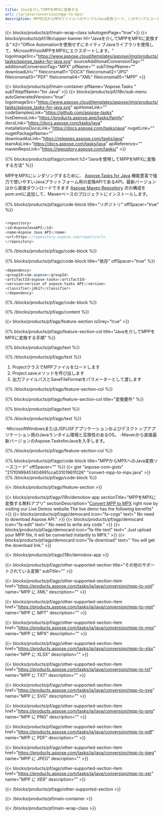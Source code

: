 ```yaml
---
title: Javaを介してMPPをMPXに変換する 
url: /ja/java/conversion/mpp-to-mpx/ 
description: MPP形式からMPXファイルへのサンプルJava変換コード。このサンプルコードを使用して、WebまたはデスクトップJavaベースのアプリケーション内でMPPをMPXに変換します。
---
```


{{< blocks/products/pf/main-wrap-class isAutogenPage="true">}}
{{< blocks/products/pf/i18n/upper-banner h1="Javaを介してMPPをMPXに変換する" h2="Office Automationを使用せずにネイティブJavaライブラリを使用して、MicrosoftVisioMPPをMPXにエクスポートします。" logoImageSrc="https://www.aspose.cloud/templates/aspose/img/products/tasks/aspose_tasks-for-java.svg" sourceAdditionalConversionTag="" additionalConversionTag="MPX" pfName="" subTitlepfName="" downloadUrl="" fileiconsmall1="DOCX" fileiconsmall2="JPG" fileiconsmall3="PDF" fileiconsmall4="XML" fileiconsmall5="MPP" >}}

{{< blocks/products/pf/main-container pfName="Aspose.Tasks " subTitlepfName="for Java" >}}
{{< blocks/products/pf/i18n/sub-menu autoGeneratedVersion="true" logoImageSrc="https://www.aspose.cloud/templates/aspose/img/products/tasks/aspose_tasks-for-java.svg" apiHomeLink="" codeSamplesLink="https://github.com/aspose-tasks" liveDemosLink="https://products.aspose.app/tasks/family" docsLink="https://docs.aspose.com/tasks/java" installationsDocsLink="https://docs.aspose.com/tasks/java" nugetLink="" nugetPackageName="" downloadAsLink="https://releases.aspose.com/tasks/java" learnAsLink="https://docs.aspose.com/tasks/java" apiReference="" mavenRepoLink="https://repository.aspose.com/tasks/" >}}

{{% blocks/products/pf/agp/content h2="Javaを使用してMPPをMPXに変換する方法" %}}

MPPをMPXにレンダリングするために、
 [Aspose.Tasks for Java](https://products.aspose.com/tasks/java)
 機能豊富で強力で使いやすいJavaプラットフォーム用の変換APIであるAPI。最新バージョンはから直接ダウンロードできます
 [Aspose Maven Repository](https://repository.aspose.com/tasks/)
 次の構成をpom.xmlに追加して、Mavenベースのプロジェクトにインストールします。

{{% blocks/products/pf/agp/code-block title="リポジトリ" offSpacer="true" %}}

```cs

<repository>
<id>AsposeJavaAPI</id>
<name>Aspose Java API</name>
<url>https://repository.aspose.com/repo/</url>
</repository>

```

{{% /blocks/products/pf/agp/code-block %}}

{{% blocks/products/pf/agp/code-block title="依存" offSpacer="true" %}}

```cs
<dependency>
<groupId>com.aspose</groupId>
<artifactId>aspose-tasks</artifactId>
<version>version of aspose-tasks API</version>
<classifier>jdk17</classifier>
</dependency>

```

{{% /blocks/products/pf/agp/code-block %}}

{{% /blocks/products/pf/agp/content %}}

{{< blocks/products/pf/agp/feature-section isGrey="true" >}}

{{% blocks/products/pf/agp/feature-section-col title="Javaを介してMPPをMPXに変換する手順" %}}

{{% blocks/products/pf/agp/text %}}

{{% /blocks/products/pf/agp/text %}}

1. ProjectクラスでMPPファイルをロードします
1. Project.saveメソッドを呼び出します
1. 出力ファイルパスとSaveFileFormatをパラメーターとして渡します

{{% /blocks/products/pf/agp/feature-section-col %}}

{{% blocks/products/pf/agp/feature-section-col title="変換要件" %}}

{{% blocks/products/pf/agp/text %}}

{{% /blocks/products/pf/agp/text %}}

-MicrosoftWindowsまたはJSP/JSFアプリケーションおよびデスクトップアプリケーション用のJavaランタイム環境と互換性のあるOS。
-Mavenから直接最新バージョンのAspose.TasksforJavaを入手します。

{{% /blocks/products/pf/agp/feature-section-col %}}

{{% blocks/products/pf/agp/code-block title="MPPからMPXへのJava変換ソースコード" offSpacer="" %}}
{{< gist "aspose-com-gists" "217f0999451404991cca03101961f026" "convert-mpp-to-mpx.java" >}}
{{% /blocks/products/pf/agp/code-block %}}

{{< /blocks/products/pf/agp/feature-section >}}

<!-- aboutfile Starts -->

{{< blocks/products/pf/agp/i18n/demobox-app sectionTitle="MPPをMPXに変換する無料アプリ" sectionDescription="[Convert MPP to MPX](https://products.aspose.app/tasks/conversion/mpp-to-mpx) right now by visiting our Live Demos website.The live demo has the following benefits" >}}
        {{< blocks/products/pf/agp/democard icon="fa-cogs" text=" No need to download Aspose API." >}}
        {{< blocks/products/pf/agp/democard icon="fa-edit" text=" No need to write any code." >}}
        {{< blocks/products/pf/agp/democard icon="fa-file-text" text=" Just upload your MPP file, it will be converted instantly to MPX." >}}
        {{< blocks/products/pf/agp/democard icon="fa-download" text=" You will get the download link." >}}

{{< /blocks/products/pf/agp/i18n/demobox-app >}}

<!-- aboutfile Ends -->

{{< blocks/products/pf/agp/other-supported-section title="その他のサポートされている変換" subTitle="" >}}

{{< blocks/products/pf/agp/other-supported-section-item href="https://products.aspose.com/tasks/ja/java/conversion/mpp-to-xml" name="MPP に XML" description="" >}}

{{< blocks/products/pf/agp/other-supported-section-item href="https://products.aspose.com/tasks/ja/java/conversion/mpp-to-mpt" name="MPP に MPT" description="" >}}

{{< blocks/products/pf/agp/other-supported-section-item href="https://products.aspose.com/tasks/ja/java/conversion/mpp-to-mpx" name="MPP に MPX" description="" >}}

{{< blocks/products/pf/agp/other-supported-section-item href="https://products.aspose.com/tasks/ja/java/conversion/mpp-to-xlsx" name="MPP に XLSX" description="" >}}

{{< blocks/products/pf/agp/other-supported-section-item href="https://products.aspose.com/tasks/ja/java/conversion/mpp-to-txt" name="MPP に TXT" description="" >}}

{{< blocks/products/pf/agp/other-supported-section-item href="https://products.aspose.com/tasks/ja/java/conversion/mpp-to-svg" name="MPP に SVG" description="" >}}

{{< blocks/products/pf/agp/other-supported-section-item href="https://products.aspose.com/tasks/ja/java/conversion/mpp-to-png" name="MPP に PNG" description="" >}}

{{< blocks/products/pf/agp/other-supported-section-item href="https://products.aspose.com/tasks/ja/java/conversion/mpp-to-pdf" name="MPP に PDF" description="" >}}

{{< blocks/products/pf/agp/other-supported-section-item href="https://products.aspose.com/tasks/ja/java/conversion/mpp-to-jpeg" name="MPP に JPEG" description="" >}}

{{< blocks/products/pf/agp/other-supported-section-item href="https://products.aspose.com/tasks/ja/java/conversion/mpp-to-xer" name="MPP に XER" description="" >}}



{{< /blocks/products/pf/agp/other-supported-section >}}

{{< /blocks/products/pf/main-container >}}
    
{{< /blocks/products/pf/main-wrap-class >}}